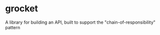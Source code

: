 grocket
=======

A library for building an API, built to support the "chain-of-responsibility" pattern
